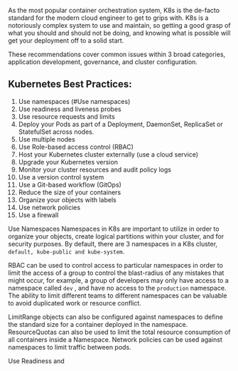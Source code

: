 As the most popular container orchestration system, K8s is the de-facto standard for the modern cloud engineer to get to grips with. K8s is a notoriously complex system to use and maintain, so getting a good grasp of what you should and should not be doing, and knowing what is possible will get your deployment off to a solid start.

These recommendations cover common issues within 3 broad categories, application development, governance, and cluster configuration.

## Kubernetes Best Practices:

1.	Use namespaces (#Use namespaces)
2.	Use readiness and liveness probes
3.	Use resource requests and limits
4.	Deploy your Pods as part of a Deployment, DaemonSet, ReplicaSet or StatefulSet across nodes.
5.	Use multiple nodes
6.	Use Role-based access control (RBAC)
7.	Host your Kubernetes cluster externally (use a cloud service)
8.	Upgrade your Kubernetes version
9.	Monitor your cluster resources and audit policy logs
10.	Use a version control system
11.	Use a Git-based workflow (GitOps)
12.	Reduce the size of your containers
13.	Organize your objects with labels
14.	Use network policies
15.	Use a firewall

Use Namespaces
Namespaces in K8s are important to utilize in order to organize your objects, create logical partitions within your cluster, and for security purposes. By default, there are 3 namespaces in a K8s cluster, ```default, kube-public and kube-system```.

RBAC can be used to control access to particular namespaces in order to limit the access of a group to control the blast-radius of any mistakes that might occur, for example, a group of developers may only have access to a namespace called ```dev``` , and have no access to the ```production``` namespace. The ability to limit different teams to different namespaces can be valuable to avoid duplicated work or resource conflict.

LimitRange objects can also be configured against namespaces to define the standard size for a container deployed in the namespace. ResourceQuotas can also be used to limit the total resource consumption of all containers inside a Namespace. Network policies can be used against namespaces to limit traffic between pods.

Use Readiness and
